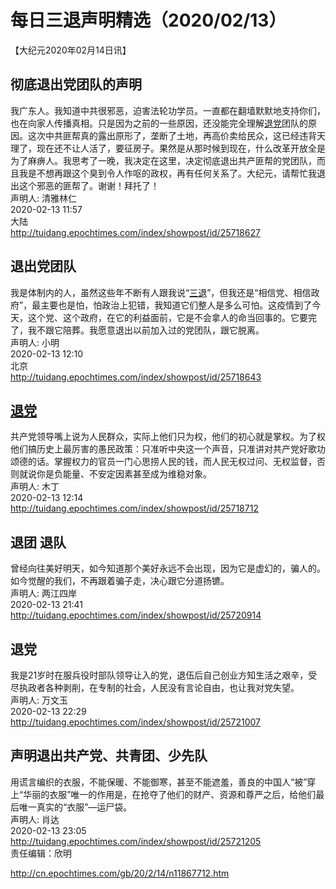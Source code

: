 # 每日三退声明精选（2020/02/13）
  
  
【大纪元2020年02月14日讯】  
## 彻底退出党团队的声明  
我广东人。我知道中共很邪恶，迫害法轮功学员。一直都在翻墙默默地支持你们，也在向家人传播真相。只是因为之前的一些原因，还没能完全理解<a href="http://cn.epochtimes.com/gb/tag/%E9%80%80%E5%85%9A.html">退党</a>团队的原因。这次中共匪帮真的露出原形了，垄断了土地，再高价卖给民众，这已经违背天理了，现在还不让人活了，要征房子。果然是从那时候到现在，什么改革开放全是为了麻痹人。我思考了一晚，我决定在这里，决定彻底退出共产匪帮的党团队，而且我是不想再跟这个臭到令人作呕的政权，再有任何关系了。大纪元，请帮忙我退出这个邪恶的匪帮了。谢谢！拜托了！  
声明人: 清雅林仁  
2020-02-13 11:57  
大陆  
http://tuidang.epochtimes.com/index/showpost/id/25718627  
## 退出党团队  
我是体制内的人，虽然这些年不断有人跟我说“<a href="http://cn.epochtimes.com/gb/tag/%E4%B8%89%E9%80%80.html">三退</a>”，但我还是“相信党、相信政府”，最主要也是怕，怕政治上犯错，我知道它们整人是多么可怕。这疫情到了今天，这个党、这个政府，在它的利益面前，它是不会拿人的命当回事的。它要完了，我不跟它陪葬。我愿意退出以前加入过的党团队，跟它脱离。  
声明人: 小明  
2020-02-13 12:10  
北京  
http://tuidang.epochtimes.com/index/showpost/id/25718643  
## <a href="http://cn.epochtimes.com/gb/tag/%E9%80%80%E5%85%9A.html">退党</a>  
共产党领导嘴上说为人民群众，实际上他们只为权，他们的初心就是掌权。为了权他们搞历史上最厉害的愚民政策：只准听中央这一个声音，只准讲对共产党好歌功颂德的话。掌握权力的官员一门心思捞人民的钱，而人民无权过问、无权监督，否则就说你是负能量、不安定因素甚至成为维稳对象。  
声明人: 木丁  
2020-02-13 12:14  
http://tuidang.epochtimes.com/index/showpost/id/25718712  
## 退团 退队  
曾经向往美好明天，如今知道那个美好永远不会出现，因为它是虚幻的，骗人的。如今觉醒的我们，不再跟着骗子走，决心跟它分道扬镳。  
声明人: 两江四岸  
2020-02-13 21:41  
http://tuidang.epochtimes.com/index/showpost/id/25720914  
## 退党  
我是21岁时在服兵役时部队领导让入的党，退伍后自己创业方知生活之艰辛，受尽执政者各种剥削，在专制的社会，人民没有言论自由，也让我对党失望。  
声明人: 万文玉  
2020-02-13 22:29  
http://tuidang.epochtimes.com/index/showpost/id/25721007  
## 声明退出共产党、共青团、少先队  
用谎言编织的衣服，不能保暖、不能御寒，甚至不能遮羞，善良的中国人“被”穿上“华丽的衣服”唯一的作用是，在抢夺了他们的财产、资源和尊严之后，给他们最后唯一真实的“衣服”&#8212;运尸袋。  
声明人: 肖达  
2020-02-13 23:05  
http://tuidang.epochtimes.com/index/showpost/id/25721205  
责任编辑：欣明  
  
  
  
http://cn.epochtimes.com/gb/20/2/14/n11867712.htm
